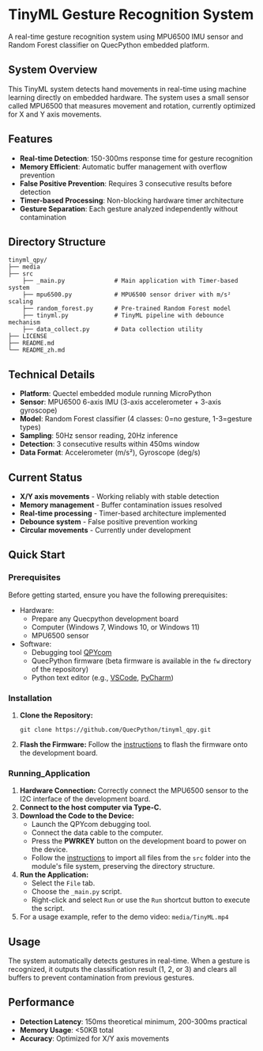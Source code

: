 # TinyML Gesture Recognition System

A real-time gesture recognition system using MPU6500 IMU sensor and Random Forest classifier on QuecPython embedded platform.

## System Overview

This TinyML system detects hand movements in real-time using machine learning directly on embedded hardware. The system uses a small sensor called MPU6500 that measures movement and rotation, currently optimized for X and Y axis movements.

## Features

- **Real-time Detection**: 150-300ms response time for gesture recognition
- **Memory Efficient**: Automatic buffer management with overflow prevention
- **False Positive Prevention**: Requires 3 consecutive results before detection
- **Timer-based Processing**: Non-blocking hardware timer architecture
- **Gesture Separation**: Each gesture analyzed independently without contamination

## Directory Structure

```plaintext
tinyml_qpy/
├── media
├── src
    ├── _main.py              # Main application with Timer-based system
    ├── mpu6500.py            # MPU6500 sensor driver with m/s² scaling
    ├── random_forest.py      # Pre-trained Random Forest model
    ├── tinyml.py             # TinyML pipeline with debounce mechanism
    ├── data_collect.py       # Data collection utility
├── LICENSE
├── README.md
└── README_zh.md
```

## Technical Details

- **Platform**: Quectel embedded module running MicroPython
- **Sensor**: MPU6500 6-axis IMU (3-axis accelerometer + 3-axis gyroscope)
- **Model**: Random Forest classifier (4 classes: 0=no gesture, 1-3=gesture types)
- **Sampling**: 50Hz sensor reading, 20Hz inference
- **Detection**: 3 consecutive results within 450ms window
- **Data Format**: Accelerometer (m/s²), Gyroscope (deg/s)

## Current Status

- **X/Y axis movements** - Working reliably with stable detection
- **Memory management** - Buffer contamination issues resolved
- **Real-time processing** - Timer-based architecture implemented
- **Debounce system** - False positive prevention working
- **Circular movements** - Currently under development

## Quick Start

### Prerequisites

Before getting started, ensure you have the following prerequisites:

- Hardware:
  - Prepare any Quecpython development board
  - Computer (Windows 7, Windows 10, or Windows 11)
  - MPU6500 sensor
- Software:
  - Debugging tool [QPYcom](https://developer.quectel.com/wp-content/uploads/2024/09/QPYcom_V3.9.0.zip)
  - QuecPython firmware (beta firmware is available in the `fw` directory of the repository)
  - Python text editor (e.g., [VSCode](https://code.visualstudio.com/), [PyCharm](https://www.jetbrains.com/pycharm/download/))

### Installation

1. **Clone the Repository:**

   ```
   git clone https://github.com/QuecPython/tinyml_qpy.git
   ```

2. **Flash the Firmware:** Follow the [instructions](https://developer.quectel.com/doc/quecpython/Getting_started/en/4G/flash_firmware.html) to flash the firmware onto the development board.

### Running_Application

1. **Hardware Connection:**  Correctly connect the MPU6500 sensor to the I2C interface of the development board.
2. **Connect to the host computer via Type-C.**
3. **Download the Code to the Device:**
   - Launch the QPYcom debugging tool.
   - Connect the data cable to the computer.
   - Press the **PWRKEY** button on the development board to power on the device.
   - Follow the [instructions](https://developer.quectel.com/doc/quecpython/Getting_started/en/4G/first_python.html) to import all files from the `src` folder into the module's file system, preserving the directory structure.
4. **Run the Application:**
   - Select the `File` tab.
   - Choose the `_main.py` script.
   - Right-click and select `Run` or use the `Run` shortcut button to execute the script.
5. For a usage example, refer to the demo video: `media/TinyML.mp4`

## Usage

The system automatically detects gestures in real-time. When a gesture is recognized, it outputs the classification result (1, 2, or 3) and clears all buffers to prevent contamination from previous gestures.

## Performance

- **Detection Latency**: 150ms theoretical minimum, 200-300ms practical
- **Memory Usage**: <50KB total
- **Accuracy**: Optimized for X/Y axis movements
